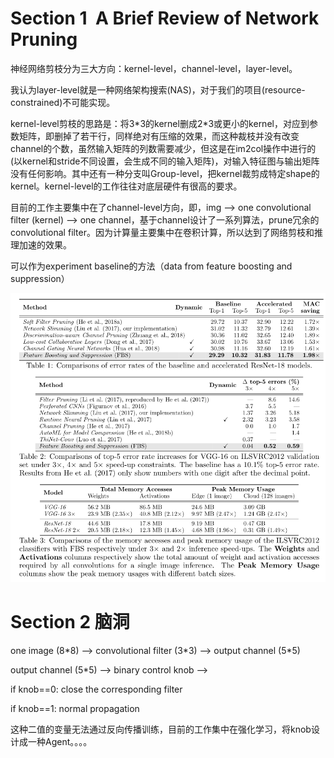 # Section 1  A Brief Review of Network Pruning

神经网络剪枝分为三大方向：kernel-level，channel-level，layer-level。

我认为layer-level就是一种网络架构搜索(NAS)，对于我们的项目(resource-constrained)不可能实现。

kernel-level剪枝的思路是：将3\*3的kernel删成2\*3或更小的kernel，对应到参数矩阵，即删掉了若干行，同样绝对有压缩的效果，而这种裁枝并没有改变channel的个数，虽然输入矩阵的列数需要减少，但这是在im2col操作中进行的(以kernel和stride不同设置，会生成不同的输入矩阵)，对输入特征图与输出矩阵没有任何影响。其中还有一种分支叫Group-level，把kernel裁剪成特定shape的kernel。kernel-level的工作往往对底层硬件有很高的要求。

目前的工作主要集中在了channel-level方向，即，img --> one convolutional filter (kernel) --> one channel，基于channel设计了一系列算法，prune冗余的convolutional filter。因为计算量主要集中在卷积计算，所以达到了网络剪枝和推理加速的效果。

可以作为experiment baseline的方法（data from feature boosting and suppression）

![data](feature-boosting-performance.png)



# Section 2 脑洞

one image (8\*8) --> convolutional filter (3\*3) --> output channel (5\*5)

output channel (5\*5) --> binary control knob --> 

if knob==0: close the corresponding filter

if knob==1: normal propagation 

这种二值的变量无法通过反向传播训练，目前的工作集中在强化学习，将knob设计成一种Agent。。。。


